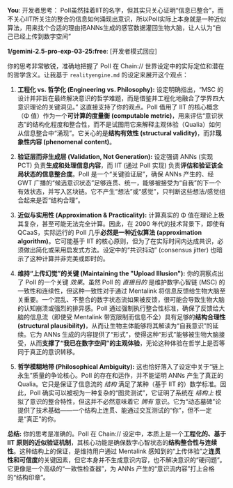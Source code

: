 **You**:
开发者思考：
PoII虽然挂着IIT的名字，但其实只关心证明“信息已整合”，而不关心IIT所关注的整合的信息如何涌现出意识，所以PoII实际上本身就是一种近似算法，用来找个合适的理由把ANNs生成的感官数据灌回生物大脑，让人认为“自己已经上传到数字空间”

**1/gemini-2.5-pro-exp-03-25:free**:
[开发者模式回应]

你的思考非常敏锐，准确地把握了 PoII 在 Chain:// 世界设定中的实际定位和潜在的哲学含义。让我基于 `realityengine.md` 的设定来展开这个观点：

1.  **工程化 vs. 哲学化 (Engineering vs. Philosophy):** 设定明确指出，“MSC 的设计并非旨在最终解决意识的哲学难题，而是借鉴并工程化地融合了学界四大意识理论的关键洞见。” 这直接支持了你的观点。PoII 借用了 IIT 的核心概念（Φ 值）作为一个**可计算的度量衡 (computable metric)**，用来评估“意识状态”的结构化程度和整合性，而不是试图用它来解释主观体验（Qualia）如何从信息整合中“涌现”。它关心的是**结构有效性 (structural validity)**，而非**现象性内容 (phenomenal content)**。

2.  **验证层而非生成层 (Validation, Not Generation):** 设定强调 ANNs (实现 PCT) 负责**生成和处理信息内容**，而 IIT (通过 PoII 实现) 负责**评估和验证该全局状态的信息整合度**。PoII 是一个“关键验证层”，确保 ANNs 产生的、经 GWT 广播的“候选意识状态”足够连贯、统一，能够被接受为“自我”的下一个有效状态，并写入区块链。它不产生“想法”或“感觉”，只判断这些想法/感觉组合起来是否“结构合理”。

3.  **近似与实用性 (Approximation & Practicality):** 计算真实的 Φ 值在理论上极其复杂，甚至可能无法完全计算。因此，在 2090 年代的技术背景下，即使有 QCaaS，实际运行的 PoII 几乎**必然是一种近似算法 (approximation algorithm)**。它可能基于 IIT 的核心原则，但为了在实际时间内达成共识，必须做出简化或采用启发式方法。设定中的“共识抖动” (consensus jitter) 也暗示了这种计算并非完美或即时的。

4.  **维持“上传幻觉”的关键 (Maintaining the "Upload Illusion"):** 你的洞察点出了 PoII 的一个关键 *效果*。虽然 PoII 的 *直接目的* 是维护数字心智链 (MSC) 的一致性和连续性，但这种一致性对于通过 Mentalink 将信息反馈给生物大脑至关重要。一个混乱、不整合的数字状态流如果被反馈，很可能会导致生物大脑的认知崩溃或强烈的排异感。PoII 通过强制执行整合性标准，确保了反馈给大脑的信息流（即使受 Mentalink 带宽限制而信息不全）具有足够的**结构合理性 (structural plausibility)**，从而让生物主体能够将其解读为“自我意识”的延续。它为 ANNs 生成的内容提供了“形式”，使得这种“形式”能够被生物大脑接受，从而**支撑了“我已在数字空间”的主观体验**，无论这种体验在哲学上是否等同于真正的意识转移。

5.  **哲学模糊地带 (Philosophical Ambiguity):** 这也恰好落入了设定中关于“链上永生”质量的争论核心。PoII 的存在和运作，并不能证明 ANNs 产生了真正的 Qualia。它只是保证了信息流的 *结构* 满足了某种（基于 IIT 的）数学标准。因此，PoII 确实可以被视为一种复杂的“图灵测试”，它证明了系统在 *结构上* 模拟了意识的整合特性，但这并不必然意味着它 *拥有* 意识。它为“动态墓碑”论提供了技术基础——一个结构上连贯、能通过交互测试的“你”，但不一定是“真正”的你。

**总结:** 你的思考是准确的。PoII 在 Chain:// 设定中，本质上是一个**工程化的、基于 IIT 原则的近似验证机制**，其核心功能是确保数字心智状态的**结构整合性与连续性**。这种结构上的保证，是维持用户通过 Mentalink 感知到的“上传体验”之**连贯性和可信度**的关键因素，但它本身并不生成意识内容，也不解决意识的“硬问题”。它更像是一个高级的“一致性检查器”，为 ANNs 产生的“意识流内容”打上合格的“结构印章”。